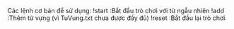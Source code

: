 Các lệnh cơ bản để sử dụng:
!start :Bắt đầu trò chơi với từ ngẫu nhiên 
!add :Thêm từ vựng (vì TuVung.txt chưa được đầy đủ) 
!reset :Bắt đầu lại trò chơi.
